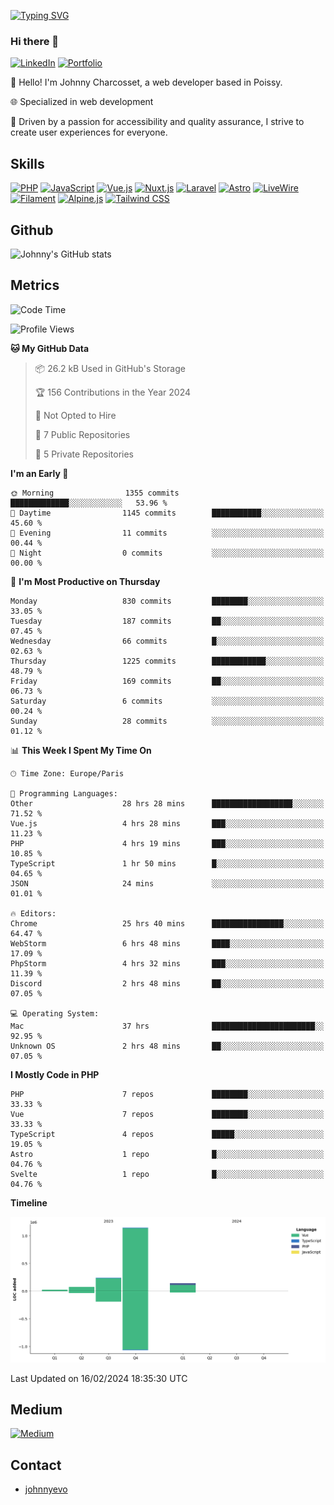 [![Typing SVG](https://readme-typing-svg.demolab.com?font=Fira+Code&pause=1000&random=false&width=435&lines=Johnny+Charcosset;Web+Developer)](https://git.io/typing-svg)

### Hi there 👋
[![LinkedIn](https://img.shields.io/badge/LinkedIn-0077B5?style=for-the-badge&logo=linkedin&logoColor=white)](https://www.linkedin.com/in/johnny-charcosset/)
[![Portfolio](https://img.shields.io/badge/Portfolio-4285F4?style=for-the-badge&logo=google-chrome&logoColor=white)](https://johnnyevo.github.io/)

👋 Hello! I'm Johnny Charcosset, a web developer based in Poissy.

🌐 Specialized in web development

🚀 Driven by a passion for accessibility and quality assurance, I strive to create user experiences for everyone.

## Skills

[![PHP](https://img.shields.io/badge/PHP-777BB4?style=for-the-badge&logo=php&logoColor=white)](https://www.php.net/)
[![JavaScript](https://img.shields.io/badge/JavaScript-F7DF1E?style=for-the-badge&logo=javascript&logoColor=black)](https://developer.mozilla.org/en-US/docs/Web/JavaScript)
[![Vue.js](https://img.shields.io/badge/Vue.js-4FC08D?style=for-the-badge&logo=vue.js&logoColor=white)](https://vuejs.org/)
[![Nuxt.js](https://img.shields.io/badge/Nuxt.js-00C58E?style=for-the-badge&logo=nuxt.js&logoColor=white)](https://nuxtjs.org/)
[![Laravel](https://img.shields.io/badge/Laravel-FF2D20?style=for-the-badge&logo=laravel&logoColor=white)](https://laravel.com/)
[![Astro](https://img.shields.io/badge/Astro-0B3E59?style=for-the-badge&logo=astro&logoColor=white)](https://astro.build/)
[![LiveWire](https://img.shields.io/badge/LiveWire-FF3E00?style=for-the-badge&logo=livewire&logoColor=white)](https://laravel-livewire.com/)
[![Filament](https://img.shields.io/badge/Filament-253E46?style=for-the-badge&logo=https://filamentphp.com/favicon/favicon-32x32.png?v=w1dBNxT7Wg&logoColor=white)](https://filamentadmin.com/)
[![Alpine.js](https://img.shields.io/badge/Alpine.js-8BC0D0?style=for-the-badge&logo=alpine.js&logoColor=black)](https://alpinejs.dev/)
[![Tailwind CSS](https://img.shields.io/badge/Tailwind_CSS-38B2AC?style=for-the-badge&logo=tailwind-css&logoColor=white)](https://tailwindcss.com/)

## Github

![Johnny's GitHub stats](https://github-readme-stats.vercel.app/api?username=JohnnyEvo&show_icons=true&theme=transparent)

## Metrics

<!--START_SECTION:waka-->
![Code Time](http://img.shields.io/badge/Code%20Time-67%20hrs%2014%20mins-blue)

![Profile Views](http://img.shields.io/badge/Profile%20Views-0-blue)

**🐱 My GitHub Data** 

> 📦 26.2 kB Used in GitHub's Storage 
 > 
> 🏆 156 Contributions in the Year 2024
 > 
> 🚫 Not Opted to Hire
 > 
> 📜 7 Public Repositories 
 > 
> 🔑 5 Private Repositories 
 > 
**I'm an Early 🐤** 

```text
🌞 Morning                1355 commits        █████████████░░░░░░░░░░░░   53.96 % 
🌆 Daytime                1145 commits        ███████████░░░░░░░░░░░░░░   45.60 % 
🌃 Evening                11 commits          ░░░░░░░░░░░░░░░░░░░░░░░░░   00.44 % 
🌙 Night                  0 commits           ░░░░░░░░░░░░░░░░░░░░░░░░░   00.00 % 
```
📅 **I'm Most Productive on Thursday** 

```text
Monday                   830 commits         ████████░░░░░░░░░░░░░░░░░   33.05 % 
Tuesday                  187 commits         ██░░░░░░░░░░░░░░░░░░░░░░░   07.45 % 
Wednesday                66 commits          █░░░░░░░░░░░░░░░░░░░░░░░░   02.63 % 
Thursday                 1225 commits        ████████████░░░░░░░░░░░░░   48.79 % 
Friday                   169 commits         ██░░░░░░░░░░░░░░░░░░░░░░░   06.73 % 
Saturday                 6 commits           ░░░░░░░░░░░░░░░░░░░░░░░░░   00.24 % 
Sunday                   28 commits          ░░░░░░░░░░░░░░░░░░░░░░░░░   01.12 % 
```


📊 **This Week I Spent My Time On** 

```text
🕑︎ Time Zone: Europe/Paris

💬 Programming Languages: 
Other                    28 hrs 28 mins      ██████████████████░░░░░░░   71.52 % 
Vue.js                   4 hrs 28 mins       ███░░░░░░░░░░░░░░░░░░░░░░   11.23 % 
PHP                      4 hrs 19 mins       ███░░░░░░░░░░░░░░░░░░░░░░   10.85 % 
TypeScript               1 hr 50 mins        █░░░░░░░░░░░░░░░░░░░░░░░░   04.65 % 
JSON                     24 mins             ░░░░░░░░░░░░░░░░░░░░░░░░░   01.01 % 

🔥 Editors: 
Chrome                   25 hrs 40 mins      ████████████████░░░░░░░░░   64.47 % 
WebStorm                 6 hrs 48 mins       ████░░░░░░░░░░░░░░░░░░░░░   17.09 % 
PhpStorm                 4 hrs 32 mins       ███░░░░░░░░░░░░░░░░░░░░░░   11.39 % 
Discord                  2 hrs 48 mins       ██░░░░░░░░░░░░░░░░░░░░░░░   07.05 % 

💻 Operating System: 
Mac                      37 hrs              ███████████████████████░░   92.95 % 
Unknown OS               2 hrs 48 mins       ██░░░░░░░░░░░░░░░░░░░░░░░   07.05 % 
```

**I Mostly Code in PHP** 

```text
PHP                      7 repos             ████████░░░░░░░░░░░░░░░░░   33.33 % 
Vue                      7 repos             ████████░░░░░░░░░░░░░░░░░   33.33 % 
TypeScript               4 repos             █████░░░░░░░░░░░░░░░░░░░░   19.05 % 
Astro                    1 repo              █░░░░░░░░░░░░░░░░░░░░░░░░   04.76 % 
Svelte                   1 repo              █░░░░░░░░░░░░░░░░░░░░░░░░   04.76 % 
```



**Timeline**

![Lines of Code chart](https://raw.githubusercontent.com/JohnnyEvo/JohnnyEvo/main/assets/bar_graph.png)


 Last Updated on 16/02/2024 18:35:30 UTC
<!--END_SECTION:waka-->

## Medium

[![Medium](https://github-readme-medium.vercel.app/?username=johnny.charcosset&limit=3)](https://medium.com/@@johnny.charcosset)

## Contact

- [johnnyevo](https://johnnyevo.github.io/)
